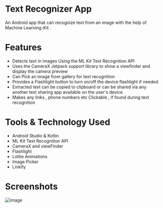 # Text Recognizer App

An Android app that can recognize text from an image with the help of Machine Learning-Kit .

# Features

- Detects text in images Using the ML Kit Text Recognition API
- Uses the CameraX Jetpack support library to show a viewfinder and display the camera preview 
- Can Pick an image from gallery for text recognition
- Provides a Flashlight button to turn on/off the device flashlight if needed
- Extracted text can be copied to clipboard or can be shared via any another text sharing app available on the user's device
- Makes any links , phone numbers etc Clickable , if found during text recognition

# Tools & Technology Used

- Android Studio & Kotlin
- ML Kit Text Recognition API
- CameraX and viewFinder
- Flashlight
- Lottie Animations
- Image Picker
- Linkify

# Screenshots
![image](https://github.com/artem-lisovskyi/TextRecognizerApp/assets/123304314/65694707-fef2-4fd7-925a-abb0d4f1cdc6)
